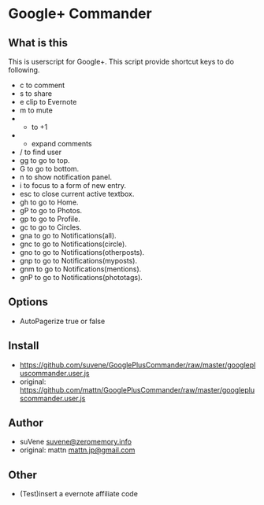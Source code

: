 Google+ Commander
=================

What is this
------------

This is userscript for Google+. This script provide shortcut keys to do following.

* c to comment
* s to share
* e clip to Evernote
* m to mute
* + to +1
* * expand comments
* / to find user
* gg to go to top.
* G to go to bottom.
* n to show notification panel.
* i to focus to a form of new entry.
* esc to close current active textbox.
* gh to go to Home.
* gP to go to Photos.
* gp to go to Profile.
* gc to go to Circles.
* gna to go to Notifications(all).
* gnc to go to Notifications(circle).
* gno to go to Notifications(otherposts).
* gnp to go to Notifications(myposts).
* gnm to go to Notifications(mentions).
* gnP to go to Notifications(phototags).

Options
-------

* AutoPagerize
true or false

Install
-------

- https://github.com/suvene/GooglePlusCommander/raw/master/googlepluscommander.user.js
- original: https://github.com/mattn/GooglePlusCommander/raw/master/googlepluscommander.user.js

Author
------

- suVene <suvene@zeromemory.info>
- original: mattn <mattn.jp@gmail.com>

Other
-----

* (Test)insert a evernote affiliate code

